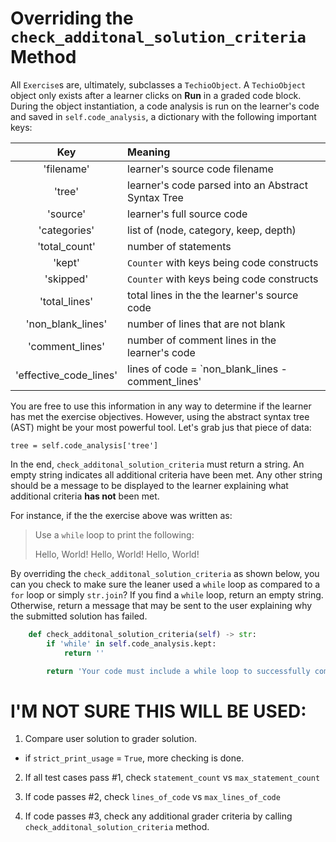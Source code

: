 # Overriding the `check_additonal_solution_criteria` Method

All `Exercise`s are, ultimately, subclasses a `TechioObject`. A `TechioObject` object only exists after a learner clicks on **Run** in a graded code block. During the object instantiation, a code analysis is run on the learner's code and saved in `self.code_analysis`, a dictionary with the following important keys:

| Key | Meaning |
|:---:|:--------|
| 'filename' | learner's source code filename |
| 'tree' | learner's code parsed into an Abstract Syntax Tree |
| 'source' | learner's full source code |
| 'categories' | list of (node, category, keep, depth) |
| 'total_count' | number of statements |
| 'kept' | `Counter` with keys being code constructs |
| 'skipped' | `Counter` with keys being code constructs |
| 'total_lines' | total lines in the the learner's source code |
| 'non_blank_lines' | number of lines that are not blank |
| 'comment_lines' | number of comment lines in the learner's code |
| 'effective_code_lines' | lines of code = `non_blank_lines - comment_lines' |

You are free to use this information in any way to determine if the learner has met the exercise objectives. However, using the abstract syntax tree (AST) might be your most powerful tool. Let's grab jus that piece of data:

```pthon
tree = self.code_analysis['tree']
```

In the end, `check_additonal_solution_criteria` must return a string. An empty string indicates all additional criteria have been met. Any other string should be a message to be displayed to the learner explaining what additional criteria **has not** been met.

For instance, if the the exercise above was written as:

>Use a `while` loop to print the following:
>
>Hello, World!
>Hello, World!
>Hello, World!

By overriding the `check_additonal_solution_criteria` as shown below, you can you check to make sure the leaner used a `while` loop as compared to a `for` loop or simply `str.join`? If you find a `while` loop, return an empty string. Otherwise, return a message that may be sent to the user explaining why the submitted solution has failed.

```python
    def check_additonal_solution_criteria(self) -> str:
        if 'while' in self.code_analysis.kept:
            return ''

        return 'Your code must include a while loop to successfully complete this exercise.'
```


# I'M NOT SURE THIS WILL BE USED:

1) Compare user solution to grader solution.

  * if `strict_print_usage` = `True`, more checking is done.

2) If all test cases pass #1, check `statement_count` vs `max_statement_count`

3) If code passes #2, check `lines_of_code` vs `max_lines_of_code`

4) If code passes #3, check any additional grader criteria by calling `check_additonal_solution_criteria` method.
